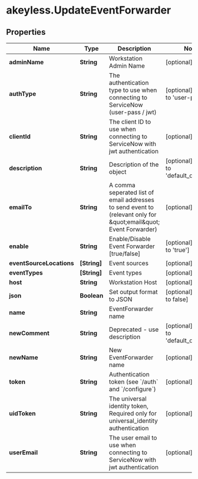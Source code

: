 # akeyless.UpdateEventForwarder

## Properties

Name | Type | Description | Notes
------------ | ------------- | ------------- | -------------
**adminName** | **String** | Workstation Admin Name | [optional] 
**authType** | **String** | The authentication type to use when connecting to ServiceNow (user-pass / jwt) | [optional] [default to &#39;user-pass&#39;]
**clientId** | **String** | The client ID to use when connecting to ServiceNow with jwt authentication | [optional] 
**description** | **String** | Description of the object | [optional] [default to &#39;default_comment&#39;]
**emailTo** | **String** | A comma seperated list of email addresses to send event to (relevant only for \&quot;email\&quot; Event Forwarder) | [optional] 
**enable** | **String** | Enable/Disable Event Forwarder [true/false] | [optional] [default to &#39;true&#39;]
**eventSourceLocations** | **[String]** | Event sources | [optional] 
**eventTypes** | **[String]** | Event types | [optional] 
**host** | **String** | Workstation Host | [optional] 
**json** | **Boolean** | Set output format to JSON | [optional] [default to false]
**name** | **String** | EventForwarder name | 
**newComment** | **String** | Deprecated - use description | [optional] [default to &#39;default_comment&#39;]
**newName** | **String** | New EventForwarder name | [optional] 
**token** | **String** | Authentication token (see &#x60;/auth&#x60; and &#x60;/configure&#x60;) | [optional] 
**uidToken** | **String** | The universal identity token, Required only for universal_identity authentication | [optional] 
**userEmail** | **String** | The user email to use when connecting to ServiceNow with jwt authentication | [optional] 


